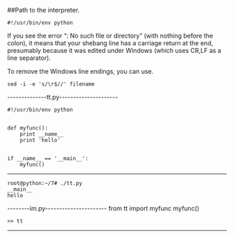 
##Path to the interpreter.

    #!/usr/bin/env python

If you see the error “: No such file or directory” (with nothing before the colon), 
it means that your shebang line has a carriage return at the end, 
presumably because it was edited under Windows (which uses CR,LF as a line separator).

To remove the Windows line endings, you can use. 


    sed -i -e 's/\r$//' filename

--------------tt.py---------------------
                       
    #!/usr/bin/env python


    def myfunc():
        print __name__
        print 'hello'


    if __name__ == '__main__':
        myfunc()

-----------------------------------

    root@python:~/7# ./tt.py
    __main__
    hello

--------im.py----------------------
    from tt import myfunc
    myfunc()

    >> tt
-----------------------------------






